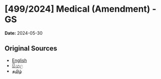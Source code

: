 # [499/2024] Medical (Amendment) - GS

**Date:** 2024-05-30

## Original Sources

- [English](https://documents.gov.lk/view/bills/2024/5/499-2024_E.pdf)
- [සිංහල](https://documents.gov.lk/view/bills/2024/5/499-2024_S.pdf)
- [தமிழ்](https://documents.gov.lk/view/bills/2024/5/499-2024_T.pdf)

